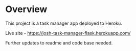 # Overview

This project is a task manager app deployed to Heroku.

Live site - https://josh-task-manager-flask.herokuapp.com/

Further updates to readme and code base needed.


